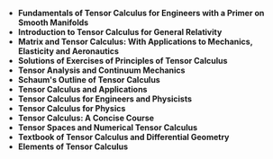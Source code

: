 <ul>
  
 <li><b><a target="_blank" href="https://github.com/manjunath5496/Tensor-Calculus-Books/blob/master/tnc(1).pdf" style="text-decoration:none;">Fundamentals of Tensor Calculus for Engineers with a Primer on Smooth Manifolds</a></b></li>
  
<li><b><a target="_blank" href="https://github.com/manjunath5496/Tensor-Calculus-Books/blob/master/tnc(2).pdf" style="text-decoration:none;">Introduction to Tensor Calculus for General Relativity</a></b></li>

<li><b><a target="_blank" href="https://github.com/manjunath5496/Tensor-Calculus-Books/blob/master/tnc(3).pdf" style="text-decoration:none;">Matrix and Tensor Calculus: With Applications to Mechanics, Elasticity and Aeronautics</a></b></li>                         
  <li><b><a target="_blank" href="https://github.com/manjunath5496/Tensor-Calculus-Books/blob/master/tnc(4).pdf" style="text-decoration:none;">Solutions of Exercises of Principles of Tensor Calculus</a></b></li>  
     <li><b><a target="_blank" href="https://github.com/manjunath5496/Tensor-Calculus-Books/blob/master/tnc(5).pdf" style="text-decoration:none;">Tensor Analysis and Continuum Mechanics</a></b></li>  
   <li><b><a target="_blank" href="https://github.com/manjunath5496/Tensor-Calculus-Books/blob/master/tnc(6).pdf" style="text-decoration:none;">Schaum's Outline of Tensor Calculus</a></b></li>  
                                             

 <li><b><a target="_blank" href="https://github.com/manjunath5496/Tensor-Calculus-Books/blob/master/tnc(7).pdf" style="text-decoration:none;">Tensor Calculus and Applications</a></b></li>
 
 
<li><b><a target="_blank" href="https://github.com/manjunath5496/Tensor-Calculus-Books/blob/master/tnc(8).pdf" style="text-decoration:none;">Tensor Calculus for Engineers and Physicists</a></b></li>
  
<li><b><a target="_blank" href="https://github.com/manjunath5496/Tensor-Calculus-Books/blob/master/tnc(9).pdf" style="text-decoration:none;">Tensor Calculus for Physics</a></b></li>

<li><b><a target="_blank" href="https://github.com/manjunath5496/Tensor-Calculus-Books/blob/master/tnc(10).pdf" style="text-decoration:none;">Tensor Calculus: A Concise Course</a></b></li>                         
  <li><b><a target="_blank" href="https://github.com/manjunath5496/Tensor-Calculus-Books/blob/master/tnc(11).pdf" style="text-decoration:none;">Tensor Spaces and Numerical Tensor Calculus</a></b></li>  
     <li><b><a target="_blank" href="https://github.com/manjunath5496/Tensor-Calculus-Books/blob/master/tnc(12).pdf" style="text-decoration:none;">Textbook of Tensor Calculus and Differential Geometry</a></b></li>  
   <li><b><a target="_blank" href="https://github.com/manjunath5496/Tensor-Calculus-Books/blob/master/tnc(13).pdf" style="text-decoration:none;">Elements of Tensor Calculus</a></b></li>  
                                             




 </ul>
 
